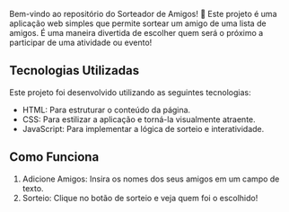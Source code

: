 Bem-vindo ao repositório do Sorteador de Amigos! 🎉 Este projeto é uma aplicação web simples que permite sortear um amigo de uma lista de amigos. É uma maneira divertida de escolher quem será o próximo a participar de uma atividade ou evento!

## Tecnologias Utilizadas

Este projeto foi desenvolvido utilizando as seguintes tecnologias:

- HTML: Para estruturar o conteúdo da página.
- CSS: Para estilizar a aplicação e torná-la visualmente atraente.
- JavaScript: Para implementar a lógica de sorteio e interatividade.

## Como Funciona

1. Adicione Amigos: Insira os nomes dos seus amigos em um campo de texto.
2. Sorteio: Clique no botão de sorteio e veja quem foi o escolhido!
